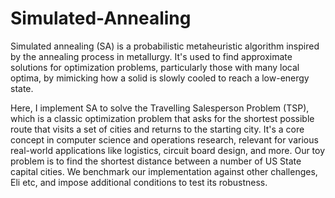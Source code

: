 # Simulated-Annealing

Simulated annealing (SA) is a probabilistic metaheuristic algorithm inspired by the annealing process in metallurgy. It's used to find approximate solutions for optimization problems, particularly those with many local optima, by mimicking how a solid is slowly cooled to reach a low-energy state. 

Here, I implement SA to solve the Travelling Salesperson Problem (TSP), which is a classic optimization problem that asks for the shortest possible route that visits a set of cities and returns to the starting city. It's a core concept in computer science and operations research, relevant for various real-world applications like logistics, circuit board design, and more. Our toy problem is to find the shortest distance between a number of US State capital cities. We benchmark our implementation against other challenges, Eli etc, and impose additional conditions to test its robustness.

